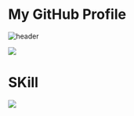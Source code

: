 # My GitHub Profile

![header](https://capsule-render.vercel.app/api?type=waving&color=auto&height=300&section=header&text=Welcome&fontSize=90&animation=fadeIn&fontAlignY=38&desc=Seonghoo1217's%20GitHub%20Profile&descAlignY=51&descAlign=62)

<img src="https://img.shields.io/badge/문자-색코드?style=for-the-badge&logo=이미지 이름&logoColor=black">

# SKill
<span>
    <img src="https://img.shields.io/badge/JavaScript-#F7DF1E?style=for-the-badgec&logo=JavaScript&logoColor=white"/>
  </a>
</span>
